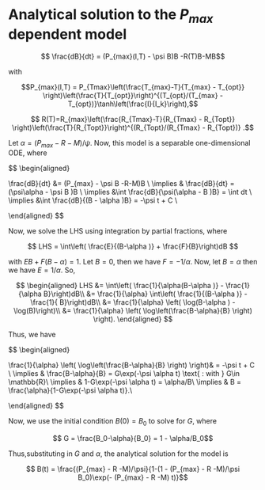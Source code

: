 
# Analytical solution to the $P_{max}$ dependent model



$$ \frac{dB}{dt} = (P_{max}(I,T) - \psi B)B -R(T)B-MB$$

with

$$P_{max}(I,T) = P_{Tmax}\left(\frac{T_{max}-T}{T_{max} - T_{opt}} \right)\left(\frac{T}{T_{opt}}\right)^{(T_{opt}/(T_{max} - T_{opt})}\tanh\left(\frac{I}{I_k}\right),$$

$$ R(T)=R_{max}\left(\frac{R_{Tmax}-T}{R_{Tmax} - R_{Topt}} \right)\left(\frac{T}{R_{Topt}}\right)^{(R_{Topt}/(R_{Tmax} - R_{Topt})} .$$

Let $\alpha = (P_{max} - R -M)/\psi$. Now, this model is a separable one-dimensional ODE, where

$$
\begin{aligned}

 \frac{dB}{dt} &= (P_{max} - \psi B -R-M)B \\
 \implies & \frac{dB}{dt} = (\psi\alpha - \psi B )B \\
 \implies &\int \frac{dB}{\psi(\alpha - B )B} = \int dt \\
 \implies &\int \frac{dB}{(B - \alpha )B} = -\psi t + C \\
 

\end{aligned}
$$

Now, we solve the LHS using integration by partial fractions, where

$$ LHS = \int\left( \frac{E}{(B-\alpha )} + \frac{F}{B}\right)dB $$

with $EB + F(B-\alpha) = 1$. Let $B = 0$, then we have $F = -1/\alpha$. Now, let $B = \alpha$ then we have $E = 1/\alpha$. So,

$$
\begin{aligned}
    LHS &= \int\left( \frac{1}{\alpha(B-\alpha )} - \frac{1}{\alpha B}\right)dB\\
    &= \frac{1}{\alpha} \int\left( \frac{1}{(B-\alpha )} - \frac{1}{ B}\right)dB\\
    &= \frac{1}{\alpha} \left( \log(B-\alpha ) - \log(B)\right)\\
    &= \frac{1}{\alpha} \left( \log\left(\frac{B-\alpha}{B} \right) \right).
\end{aligned}
$$

Thus, we have

$$
\begin{aligned}

 
 \frac{1}{\alpha} \left( \log\left(\frac{B-\alpha}{B} \right) \right)& = -\psi t + C \\
  \implies & \frac{B-\alpha}{B} = G\exp(-\psi \alpha t) \text{ : with } G\in \mathbb{R}\\
  \implies & 1-G\exp(-\psi \alpha t) =  \alpha/B\\
  \implies & B = \frac{\alpha}{1-G\exp(-\psi \alpha t)}.\\

\end{aligned}
$$

Now, we use the initial condition $B(0) = B_0$ to solve for $G$, where

$$ G = \frac{B_0-\alpha}{B_0} = 1 - \alpha/B_0$$

Thus,substituting in $G$ and $\alpha$, the analytical solution for the model is

$$ B(t) =  \frac{(P_{max} - R -M)/\psi}{1-(1 - (P_{max} - R -M)/\psi B_0)\exp(- (P_{max} - R -M) t)}$$



